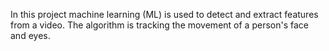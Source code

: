 In this project machine learning (ML) is used to detect and extract features from a video. The algorithm is tracking the movement of a person's face and eyes.
